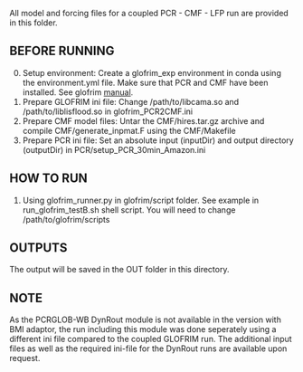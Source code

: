 All model and forcing files for a coupled PCR - CMF - LFP run are provided in this folder. 

BEFORE RUNNING
--------------
0. Setup environment: Create a glofrim_exp environment in conda using the environment.yml file. Make sure that PCR and CMF have been installed. See glofrim [manual](https://glofrim.readthedocs.io/en/latest/).
1. Prepare GLOFRIM ini file: Change /path/to/libcama.so and /path/to/liblisflood.so in glofrim_PCR2CMF.ini
2. Prepare CMF model files: Untar the CMF/hires.tar.gz archive and compile CMF/generate_inpmat.F using the CMF/Makefile
3. Prepare PCR ini file: Set an absolute input (inputDir) and output directory (outputDir) in PCR/setup_PCR_30min_Amazon.ini 

HOW TO RUN
---------- 
1. Using glofrim_runner.py in glofrim/script folder. See example in run_glofrim_testB.sh shell script. You will need to change /path/to/glofrim/scripts 

OUTPUTS
-------
The output will be saved in the OUT folder in this directory.

NOTE
----
As the PCRGLOB-WB DynRout module is not available in the version with BMI adaptor, the run including this module was done seperately using a different ini file compared to the coupled GLOFRIM run.
The additional input files as well as the required ini-file for the DynRout runs are available upon request.